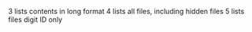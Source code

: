 3 lists contents in long format
4 lists all files, including hidden files
5 lists files digit ID only
